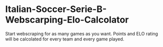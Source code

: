 # Italian-Soccer-Serie-B-Webscarping-Elo-Calcolator
Start webscraping for as many games as you want. Points and ELO rating will be calcolated for every team and every game played.
